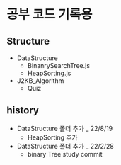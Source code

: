 # 공부 코드 기록용

  ## Structure
- DataStructure
  - BinanrySearchTree.js
  - HeapSorting.js
- J2KB_Algorithm
  - Quiz


## history
- DataStructure 폴더 추가 _ 22/8/19
  - HeapSorting 추가
- DataStructure 폴더 추가 _ 22/2/28
  - binary Tree study commit 
